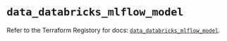 # `data_databricks_mlflow_model`

Refer to the Terraform Registory for docs: [`data_databricks_mlflow_model`](https://registry.terraform.io/providers/databricks/databricks/1.32.0/docs/data-sources/mlflow_model).
